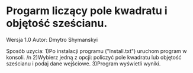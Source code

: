 # Progarm liczący pole kwadratu i objętość sześcianu.
Wersja 1.0
Autor: Dmytro Shymanskyi

Sposób uzycia:
1)Po instalacji programu ("Install.txt") uruchom program w konsoli. /n
2)Wybierz jedną z opcji: policzyć pole kwadratu lub objętość sześcianu i podaj dane wejściowe.
3)Program wyświetli wyniki. 

